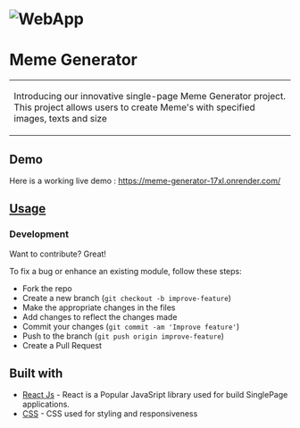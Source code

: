 # ![WebApp](https://res.cloudinary.com/dr2jqbir9/image/upload/v1708932651/meme-genarator_lyovnu.png)
# Meme Generator
<table>
<tr>
<td>

Introducing our innovative single-page Meme Generator project. This project allows users to create Meme's with specified images, texts and size
</td>
</tr>
</table>


## Demo
Here is a working live demo :  https://meme-generator-17xl.onrender.com/


## [Usage](https://meme-generator-17xl.onrender.com/) 

### Development
Want to contribute? Great!

To fix a bug or enhance an existing module, follow these steps:

- Fork the repo
- Create a new branch (`git checkout -b improve-feature`)
- Make the appropriate changes in the files
- Add changes to reflect the changes made
- Commit your changes (`git commit -am 'Improve feature'`)
- Push to the branch (`git push origin improve-feature`)
- Create a Pull Request 

## Built with 

- [React Js](https://www.w3schools.com/REACT/DEFAULT.ASP) - React is a Popular JavaSript library used for build SinglePage applications.
- [CSS](https://www.w3schools.com/css/) - CSS used for styling and responsiveness


